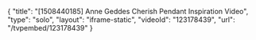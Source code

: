 {
    "title": "[1508440185] Anne Geddes Cherish Pendant Inspiration Video",
    "type": "solo",
    "layout": "iframe-static",
    "videoId": "123178439",
    "url": "\/tvpembed\/123178439"
}